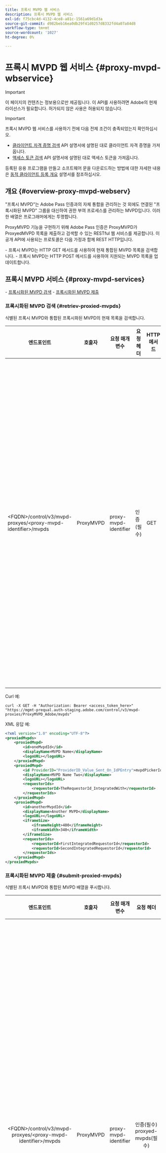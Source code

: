 ```yaml
---
title: 프록시 MVPD 웹 서비스
description: 프록시 MVPD 웹 서비스
exl-id: f75cbc4d-4132-4ce8-a81c-1561a69d1d3a
source-git-commit: d982beb16ea0db29f41d0257d8332fd4a07a84d8
workflow-type: tm+mt
source-wordcount: '1027'
ht-degree: 0%

---
```



# 프록시 MVPD 웹 서비스 {#proxy-mvpd-wbservice}

>[!IMPORTANT]
>
> 이 페이지의 컨텐츠는 정보용으로만 제공됩니다. 이 API를 사용하려면 Adobe의 현재 라이선스가 필요합니다. 허가되지 않은 사용은 허용되지 않습니다.

>[!IMPORTANT]
>
> 프록시 MVPD 웹 서비스를 사용하기 전에 다음 전제 조건이 충족되었는지 확인하십시오.
>
> * [클라이언트 자격 증명 검색](../integration-guide-programmers/rest-apis/rest-api-dcr/apis/dynamic-client-registration-apis-retrieve-client-credentials.md) API 설명서에 설명된 대로 클라이언트 자격 증명을 가져옵니다.
> * [액세스 토큰 검색](../integration-guide-programmers/rest-apis/rest-api-dcr/apis/dynamic-client-registration-apis-retrieve-access-token.md) API 설명서에 설명된 대로 액세스 토큰을 가져옵니다.
>
> 등록된 응용 프로그램을 만들고 소프트웨어 문을 다운로드하는 방법에 대한 자세한 내용은 [동적 클라이언트 등록 개요](../integration-guide-programmers/rest-apis/rest-api-dcr/dynamic-client-registration-overview.md) 설명서를 참조하십시오.

## 개요 {#overview-proxy-mvpd-webserv}

&quot;프록시 MVPD&quot;는 Adobe Pass 인증과의 자체 통합을 관리하는 것 외에도 연결된 &quot;프록시화된 MVPD&quot; 그룹을 대신하여 권한 부여 프로세스를 관리하는 MVPD입니다. 이러한 배열은 프로그래머에게는 투명합니다.

ProxyMVPD 기능을 구현하기 위해 Adobe Pass 인증은 ProxyMVPD가 ProxyedMVPD 목록을 제출하고 검색할 수 있는 RESTful 웹 서비스를 제공합니다. 이 공개 API에 사용되는 프로토콜은 다음 가정과 함께 REST HTTP입니다.

&#x200B;- 프록시 MVPD는 HTTP GET 메서드를 사용하여 현재 통합된 MVPD 목록을 검색합니다.
&#x200B;- 프록시 MVPD는 HTTP POST 메서드를 사용하여 지원되는 MVPD 목록을 업데이트합니다.

## 프록시 MVPD 서비스 {#proxy-mvpd-services}

&#x200B;- [프록시화된 MVPD 검색](#retriev-proxied-mvpds)
&#x200B;- [프록시화된 MVPD 제출](#submit-proxied-mvpds)

### 프록시화된 MVPD 검색 {#retriev-proxied-mvpds}

식별된 프록시 MVPD와 통합된 프록시화된 MVPD의 현재 목록을 검색합니다.

| 엔드포인트 | 호출자 | 요청 매개 변수 | 요청 헤더 | HTTP 메서드 | HTTP 응답 |
|--------------------------------------------------------------------------|-----------|-----------------------|---------------------------|-------------|-----------------------------------------------------------------------------------------------------------------------------------------------------------------------------------------------------------------------------------------------------------------------------------------------------------------------------------------------------------------------------------------------------------------------------------------------------------------------------------------------------------------------------------------------------------------------------------------------------------------------------------------------------------------------------------------------------------------------------------------------------------------------------------------------------------------------------------------------------------|
| &lt;FQDN>/control/v3/mvpd-proxyes/&lt;proxy-mvpd-identifier>/mvpds | ProxyMVPD | proxy-mvpd-identifier | 인증(필수) | GET | <ul><li> 200(ok) - 요청이 성공적으로 처리되었으며 응답에 XML 형식의 ProxyedMVPD 목록이 포함되어 있습니다.</li><li>401(권한 없음) - 다음 중 하나를 나타냅니다.<ul><li>클라이언트가 새 access_token을 요청해야 함</li><li>허용 목록에 없는 IP 주소에서 요청을 가져옵니다.</li><li>토큰이 잘못되었습니다.</li></ul></li><li>403(사용할 수 없음) - 제공된 매개 변수에 대해 작업이 지원되지 않거나 프록시 MVPD가 프록시로 설정되지 않았거나 누락되었음을 나타냅니다.</li><li>405(메서드가 허용되지 않음) - GET 또는 POST 이외의 HTTP 메서드가 사용되었습니다. HTTP 메서드는 일반적으로 지원되지 않거나 이 특정 끝점에 대해 지원되지 않습니다.</li><li>500(내부 서버 오류) - 요청 프로세스 중에 서버 측에서 오류가 발생했습니다.</li></ul> |

Curl 예:

`curl -X GET -H "Authorization: Bearer <access_token_here>" "https://mgmt-prequal.auth-staging.adobe.com/control/v3/mvpd-proxies/ProxyMVPD_Adobe/mvpds"`


XML 응답 예:

```xml
<?xml version="1.0" encoding="UTF-8"?>
<proxiedMvpds>
    <proxiedMvpd>
        <id>oneMvpdId</id>
        <displayName>MVPD Name</displayName>
        <logoURL></logoURL>
    </proxiedMvpd>
    <proxiedMvpd>
        <id ProviderID="ProviderID_Value_Sent_On_IdPEntry">mvpdPickerId</id>
        <displayName>MVPD Name Two</displayName>
        <logoURL></logoURL>
        <requestorIds>
            <requestorId>TheRequestorId_IntegratedWith</requestorId>
        </requestorIds>
    </proxiedMvpd>
    <proxiedMvpd>
        <id>anotherMvpdId</id>
        <displayName>Another MVPD</displayName>
        <logoURL></logoURL>
        <iframeSize>
            <iframeHeight>400</iframeHeight>
            <iframeWidth>340</iframeWidth>
        </iframeSize>
        <requestorIds>
            <requestorId>FirstIntegratedRequestorId</requestorId>
            <requestorId>SecondIntegratedRequestorId</requestorId>
        </requestorIds>
    </proxiedMvpd>
</proxiedMvpds>
```

### 프록시화된 MVPD 제출 {#submit-proxied-mvpds}

식별된 프록시 MVPD와 통합된 MVPD 배열을 푸시합니다.

| 엔드포인트 | 호출자 | 요청 매개 변수 | 요청 헤더 | HTTP 메서드 | HTTP 응답 |
|:------------------------------------------------------------------------:|:---------:|-----------------------|:---------------------------------------------------:|:-----------:|:---------------------------------------------------------------------------------------------------------------------------------------------------------------------------------------------------------------------------------------------------------------------------------------------------------------------------------------------------------------------------------------------------------------------------------------------------------------------------------------------------------------------------------------------------------------------------------------------------------------------------------------------------------------------------------------------------------------------------------------------------------------------------------------------------------------------------------------------------------------------------------------------------------------------------------------------------------------------------------------------------------------------------------------------------------------------------------------------------------------:|
| &lt;FQDN>/control/v3/mvpd-proxyes/&lt;proxy-mvpd-identifier>/mvpds | ProxyMVPD | proxy-mvpd-identifier | 인증(필수) proxyed-mvpds(필수) | POST | <ul><li>201(생성됨) - 푸시가 정상적으로 처리되었습니다.</li><li>400(잘못된 요청) - 서버가 요청을 처리하는 방법을 모릅니다.<ul><li>들어오는 XML이 이 사양에 게시된 스키마를 따르지 않음</li><li>프록시화된 mvpd에 고유 ID가 없습니다.</li><li>푸시된 requestorIds가 존재하지 않음 400 응답 코드에 대한 다른 서블릿 컨테이너 이유</li></ul><li>401(권한 없음) - 다음 중 하나를 나타냅니다.<ul><li>클라이언트가 새 access_token을 요청해야 함</li><li>허용 목록에 없는 IP 주소에서 요청을 가져옵니다.</li><li>토큰이 잘못되었습니다.</li></ul></li><li>403(사용할 수 없음) - 제공된 매개 변수에 대해 작업이 지원되지 않거나 프록시 MVPD가 프록시로 설정되지 않았거나 누락되었음을 나타냅니다.</li><li>405(메서드가 허용되지 않음) - GET 또는 POST 이외의 HTTP 메서드가 사용되었습니다. HTTP 메서드는 일반적으로 지원되지 않거나 이 특정 끝점에 대해 지원되지 않습니다.</li><li>500(내부 서버 오류) - 요청 프로세스 중에 서버 측에서 오류가 발생했습니다.</li></ul> |

Curl 예:

`curl -X POST -H "Authorization: Bearer <access_token_here>" "https://mgmt-prequal.auth.adobe.com/control/v3/mvpd-proxies/ProxyMVPD_Adobe/mvpds" -d "proxied-mvpds=%3CproxiedMvpds%3E%3CproxiedMvpd%3E%3CdisplayName%3EFirst%20MVPD%20Name%3C%2FdisplayName%3E%3Cid%3EfirstMVPDId%3C%2Fid%3E%3ClogoURL%3E%3C%2FlogoURL%3E%3C%2FproxiedMvpd%3E%3CproxiedMvpd%3E%3Cid%20ProviderID%3D%22ProviderID_Value_Sent_On_IdPEntry%22%3EmvpdPickerId%3C%2Fid%3E%3CdisplayName%3EMVPD%20Name%20Two%3C%2FdisplayName%3E%3ClogoURL%3E%3C%2FlogoURL%3E%3CrequestorIds%3E%3CrequestorId%3ETHE_REQUESTOR_ID%3C%2FrequestorId%3E%3C%2FrequestorIds%3E%3C%2FproxiedMvpd%3E%3C%2FproxiedMvpds%3E"`



XML 예:

```xml
<?xml version="1.0" encoding="UTF-8"?>
<proxiedMvpds>
    <proxiedMvpd>
        <id>oneMvpdId</id>
        <displayName>MVPD Name</displayName>
        <logoURL></logoURL>
    </proxiedMvpd>
    <proxiedMvpd>
        <id ProviderID="ProviderID_Value_Sent_On_IdPEntry">mvpdPickerId</id>
        <displayName>MVPD Name Two</displayName>
        <logoURL></logoURL>
        <requestorIds>
            <requestorId>TheRequestorId_IntegratedWith</requestorId>
        </requestorIds>
    </proxiedMvpd>
    <proxiedMvpd>
        <id>anotherMvpdId</id>
        <displayName>Another MVPD</displayName>
        <logoURL></logoURL>
        <iframeSize>
            <iframeHeight>400</iframeHeight>
            <iframeWidth>340</iframeWidth>
        </iframeSize>
        <requestorIds>
            <requestorId>FirstIntegratedRequestorId</requestorId>
            <requestorId>SecondIntegratedRequestorId</requestorId>
        </requestorIds>
    </proxiedMvpd>
</proxiedMvpds>
```


### 게시 빈도 {#posting-frequency}

Adobe Pass 인증은 이전 푸시가 변경된 경우에만 ProxyMVPD가 ProxyedMVPD 목록을 푸시하도록 권장합니다.

### 프록시화된 MVPD 삭제 중 {#delete-proxied-freqency}

ProxyMVPD가 빈 ProxyedMVPD 목록이 있는 XML 레코드를 푸시하면 해당 빈 목록이 다른 목록과 마찬가지로 시스템에 저장되므로 이전 목록을 효과적으로 삭제합니다.



## XSD 형식 {#xsd-format}

Adobe은 당사의 공개 웹 서비스에서/로 프록시화된 MVPD를 게시/검색하기 위해 다음과 같은 허용 형식을 정의했습니다.

```xml
<?xml version="1.0" encoding="UTF-8"?>
<xs:schema xmlns:xs="http://www.w3.org/2001/XMLSchema"
           xmlns:pxm="http://tve.adobe.com/data/proxiedmvpd"
           targetNamespace="http://tve.adobe.com/data/proxiedmvpd"
           elementFormDefault="qualified"
           version="1.0">
    <xs:complexType name="iframeSize">
        <xs:all>
            <xs:element name="iframeHeight" type="xs:int" minOccurs="1" maxOccurs="1" nillable="false"/>
            <xs:element name="iframeWidth" type="xs:int" minOccurs="1" maxOccurs="1" nillable="false"/>
        </xs:all>
    </xs:complexType>
    <xs:complexType name="requestorIds">
        <xs:annotation>
            <xs:documentation>List of requestors/programmers integrated with the proxied MVPD</xs:documentation>
        </xs:annotation>
        <xs:sequence>
            <xs:element name="requestorId" type="xs:string" minOccurs="1" maxOccurs="unbounded" nillable="false">
                <xs:annotation>
                    <xs:documentation>The requestor/programmer identifier recognized by Adobe</xs:documentation>
                </xs:annotation>
            </xs:element>
        </xs:sequence>
    </xs:complexType>
    <xs:complexType name="proxiedMvpd">
        <xs:all>
            <xs:element name="id" minOccurs="1" maxOccurs="1" nillable="false">
                <xs:annotation>
                    <xs:documentation>The id must conform to the regular expression: ([a-zA-Z0-9]+((\-)|[_])*)</xs:documentation>
                </xs:annotation>
                <xs:complexType>
                    <xs:simpleContent>
                        <xs:extension base="xs:string">
                            <xs:attribute name="ProviderID">
                                <xs:simpleType>
                                    <xs:restriction base="xs:string">
                                        <xs:minLength value="1"/>
                                        <xs:maxLength value="128"/>
                                    </xs:restriction>
                                </xs:simpleType>
                            </xs:attribute>
                        </xs:extension>
                    </xs:simpleContent>
                </xs:complexType>
            </xs:element>
            <xs:element name="displayName" type="xs:string" minOccurs="1" maxOccurs="1" nillable="false"/>
            <xs:element name="logoURL" type="xs:anyURI" minOccurs="1" maxOccurs="1" nillable="false"/>
            <xs:element name="iframeSize" type="pxm:iframeSize" minOccurs="0" maxOccurs="1"/>
            <xs:element name="requestorIds" type="pxm:requestorIds" minOccurs="0" maxOccurs="1"/>
        </xs:all>
    </xs:complexType>
    <xs:element name="proxiedMvpds">
        <xs:annotation>
            <xs:documentation>List of Proxied MVPD</xs:documentation>
        </xs:annotation>
        <xs:complexType>
            <xs:sequence>
                <xs:element name="proxiedMvpd" type="pxm:proxiedMvpd" minOccurs="0" maxOccurs="unbounded"/>
            </xs:sequence>
        </xs:complexType>
    </xs:element>
</xs:schema>
```

**요소에 대한 참고 사항:**

&#x200B;- `id`(필수) - 프록시화된 MVPD ID는 다음 문자 중 하나를 사용하여 MVPD의 이름과 관련된 문자열이어야 합니다(추적 목적으로 프로그래머에게 노출됨).
&#x200B;- 모든 영숫자, 밑줄(&quot;_&quot;) 및 하이픈(&quot;-&quot;).
&#x200B;- idID는 다음 정규 표현식을 준수해야 합니다.
`(a-zA-Z0-9((-)|_)*)`

    하나 이상의 문자가 있어야 하며 문자로 시작하고 모든 문자, 숫자, 대시 또는 밑줄을 사용하여 계속해야 합니다.

&#x200B;- `iframeSize` (선택 사항) - iframeSize 요소는 선택 사항이며 MVPD 인증 페이지가 iFrame에 있어야 하는 경우 iFrame의 크기를 정의합니다. 그렇지 않으면 iframeSize 요소가 없으면 전체 브라우저 리디렉션 페이지에서 인증이 발생합니다.
&#x200B;- `requestorIds`(선택 사항) - requestorIds 값은 Adobe에서 제공합니다. 프록시화된 MVPD를 하나 이상의 requestorId와 통합해야 합니다. 프록시화된 MVPD 요소에 &quot;requestorIds&quot; 태그가 없으면 프록시화된 MVPD는 프록시 MVPD 아래에 통합된 사용 가능한 모든 요청자와 통합됩니다.
&#x200B;- `ProviderID` (선택 사항) - ProviderID 특성이 id 요소에 있으면 SAML 인증 요청 시 ProviderID 값이 프록시 MVPD에 ID 값 대신 프록시 MVPD/SubMVPD ID로 전송됩니다. 이 경우 id 값은 프로그래머 페이지에 표시된 MVPD 선택기에서만 사용되며 내부적으로 Adobe Pass 인증에 의해 사용됩니다. ProviderID 특성의 길이는 1자에서 128자 사이여야 합니다.

## 보안 {#security}

요청이 유효한 것으로 간주되려면 다음 규칙을 준수해야 합니다.

&#x200B;- 요청 헤더에는 [액세스 토큰 검색](../integration-guide-programmers/rest-apis/rest-api-dcr/apis/dynamic-client-registration-apis-retrieve-access-token.md) API 설명서에 설명된 대로 가져온 보안 Oauth2 액세스 토큰이 포함되어야 합니다.
&#x200B;- 허용된 특정 IP 주소에서 요청을 가져와야 합니다.
&#x200B;- SSL 프로토콜을 통해 요청을 전송해야 합니다.

위에 나열되지 않은 요청 헤더에 있는 모든 매개 변수는 무시됩니다.

Curl 예:

`curl -X GET -H "Authorization: Bearer <access_token_here>" "https://mgmt-prequal.auth-staging.adobe.com/control/v3/mvpd-proxies/<proxy-mvpd-identifier>/mvpds"`

## Adobe Pass 인증 환경에 대한 프록시 MVPD 웹 서비스 끝점 {#proxy-mvpd-wevserv-endpoints}

&#x200B;- **프로덕션 URL:** https://mgmt.auth.adobe.com/control/v3/mvpd-proxies/&lt;proxy-mvpd-identifier>/mvpds
&#x200B;- **스테이징 URL:** https://mgmt.auth-staging.adobe.com/control/v3/mvpd-proxies/&lt;proxy-mvpd-identifier>/mvpds
&#x200B;- **PreQual-Production URL:** https://mgmt-prequal.auth.adobe.com/control/v3/mvpd-proxies/&lt;proxy-mvpd-identifier>/mvpds
&#x200B;- **PreQual-Staging URL:** https://mgmt-prequal.auth-staging.adobe.com/control/v3/mvpd-proxies/&lt;proxy-mvpd-identifier>/mvpds

<!--
>[!RELATEDINFORMATION]
>* [Proxy MVPD SAML integration](/help/authentication/proxy-mvpd-saml-int.md)
>* [User metadata exchange](/help/authentication/mvpd-user-metadata-exchng.md)
>* [Technical paper](/help/authentication/technical-paper.md)
>* [Adobe Pass Authentication glossary](/help/authentication/glossary.md)
-->
